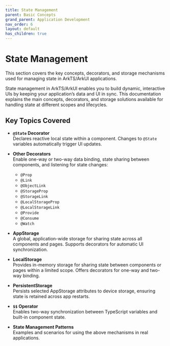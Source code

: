 ```yaml
---
title: State Management
parent: Basic Concepts
grand_parent: Application Development
nav_order: 6
layout: default
has_children: true
---
```


# State Management

This section covers the key concepts, decorators, and storage mechanisms used for managing state in ArkTS/ArkUI applications.

State management in ArkTS/ArkUI enables you to build dynamic, interactive UIs by keeping your application’s data and UI in sync. This documentation explains the main concepts, decorators, and storage solutions available for handling state at different scopes and lifecycles.

## Key Topics Covered

- **`@State` Decorator**  
  Declares reactive local state within a component. Changes to `@State` variables automatically trigger UI updates.

- **Other Decorators**  
  Enable one-way or two-way data binding, state sharing between components, and listening for state changes:
  - `@Prop`
  - `@Link`
  - `@ObjectLink`
  - `@StorageProp`
  - `@StorageLink`
  - `@LocalStorageProp`
  - `@LocalStorageLink`
  - `@Provide`
  - `@Consume`
  - `@Watch`

- **AppStorage**  
  A global, application-wide storage for sharing state across all components and pages. Supports decorators for automatic UI synchronization.

- **LocalStorage**  
  Provides in-memory storage for sharing state between components or pages within a limited scope. Offers decorators for one-way and two-way binding.

- **PersistentStorage**  
  Persists selected AppStorage attributes to device storage, ensuring state is retained across app restarts.

- **`$$` Operator**  
  Enables two-way synchronization between TypeScript variables and built-in component state.

- **State Management Patterns**  
  Examples and scenarios for using the above mechanisms in real applications.
